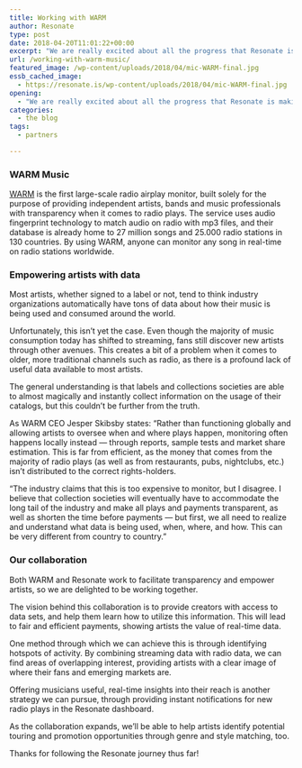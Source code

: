 ```yaml
---
title: Working with WARM
author: Resonate
type: post
date: 2018-04-20T11:01:22+00:00
excerpt: "We are really excited about all the progress that Resonate is making, and today we're delighted to announce yet another development: Resonate is collaborating with WARM Music, the first large-scale radio airplay monitor."
url: /working-with-warm-music/
featured_image: /wp-content/uploads/2018/04/mic-WARM-final.jpg
essb_cached_image:
  - https://resonate.is/wp-content/uploads/2018/04/mic-WARM-final.jpg
opening:
  - "We are really excited about all the progress that Resonate is making, and today we're delighted to announce yet another development: Resonate is collaborating with WARM Music."
categories:
  - the blog
tags:
  - partners

---
```

### WARM Music

<p class="p1">
  <span class="s1"><a href="https://warmmusic.net/">WARM</a></span><span class="s2"> is the first large-scale radio airplay monitor, built solely for the purpose of providing independent artists, bands and music professionals with transparency when it comes to radio plays. The service uses audio fingerprint technology to match audio on radio with mp3 files, and their database is already home to 27 million songs and 25.000 radio stations in 130 countries. By using WARM, anyone can monitor any song in real-time on radio stations worldwide.</span>
</p>

### Empowering artists with data

<p class="p1">
  <span class="s1">Most artists, whether signed to a label or not, tend to think industry organizations automatically have tons of data about how their music is being used and consumed around the world. </span>
</p>

<p class="p1">
  <span class="s1">Unfortunately, this isn’t yet the case. Even though the majority of music consumption today has shifted to streaming, fans still discover new artists through other avenues. This creates a bit of a problem when it comes to older, more traditional channels such as radio, as there is a profound lack of useful data available to most artists.</span>
</p>

<p class="p1">
  <span class="s1">The general understanding is that labels and collections societies are able to almost magically and instantly collect information on the usage of their catalogs, but this couldn’t be further from the truth. </span>
</p>

<p class="p1">
  <span class="s1">As WARM CEO Jesper Skibsby states: “Rather than functioning globally and allowing artists to oversee when and where plays happen, monitoring often happens locally instead — through reports, sample tests and market share estimation. This is far from efficient, as the money that comes from the majority of radio plays (as well as from restaurants, pubs, nightclubs, etc.) isn’t distributed to the correct rights-holders. </span>
</p>

<p class="p1">
  <span class="s1">“The industry claims that this is too expensive to monitor, but I disagree. I believe that collection societies will eventually have to accommodate the long tail of the industry and make all plays and payments transparent, as well as shorten the time before payments — but first, we all need to realize and understand what data is being used, when, where, and how. This can be very different from country to country.”</span>
</p>

### Our collaboration

<p class="p1">
  <span class="s1">Both WARM and Resonate work to facilitate transparency and empower artists, so we are delighted to be working together. </span>
</p>

<p class="p1">
  <span class="s1"><span style="font-weight: 400;">The vision behind this collaboration is to provide creators with access to data sets, and help them learn how to utilize this information. </span>This will lead to fair and efficient payments, showing artists the value of real-time data. </span>
</p>

<p class="p1">
  <span class="s1">One method through which we can achieve this is through identifying hotspots of activity. By combining streaming data with radio data, we can find areas of overlapping interest, providing artists with a clear image of where their fans and emerging markets are. </span>
</p>

<p class="p1">
  <span class="s1">Offering musicians useful, real-time insights into their reach is another strategy we can pursue, through providing instant notifications for new radio plays in the Resonate dashboard.</span>
</p>

<p class="p1">
  <span class="s1">As the collaboration expands, we’ll be able to help artists identify potential touring and promotion opportunities through genre and style matching, too.</span>
</p>

<p class="p1">
  <span class="s1">Thanks for following the Resonate journey thus far! </span>
</p>
